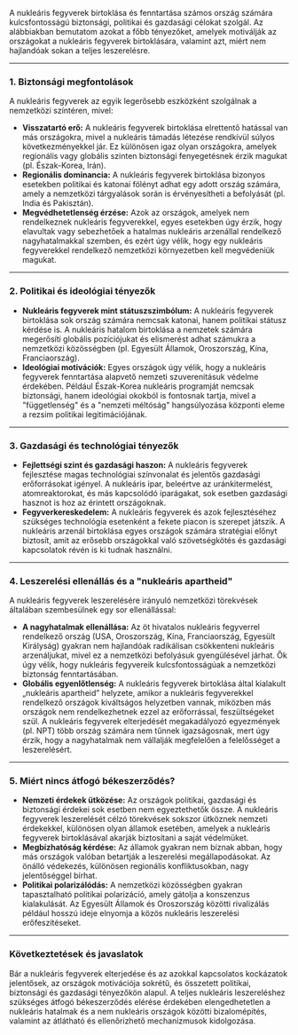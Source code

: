 

A nukleáris fegyverek birtoklása és fenntartása számos ország számára kulcsfontosságú biztonsági, politikai és gazdasági célokat szolgál. Az alábbiakban bemutatom azokat a főbb tényezőket, amelyek motiválják az országokat a nukleáris fegyverek birtoklására, valamint azt, miért nem hajlandóak sokan a teljes leszerelésre.

---

### 1. **Biztonsági megfontolások**

A nukleáris fegyverek az egyik legerősebb eszközként szolgálnak a nemzetközi színtéren, mivel:

- **Visszatartó erő:** A nukleáris fegyverek birtoklása elrettentő hatással van más országokra, mivel a nukleáris támadás létezése rendkívül súlyos következményekkel jár. Ez különösen igaz olyan országokra, amelyek regionális vagy globális szinten biztonsági fenyegetésnek érzik magukat (pl. Észak-Korea, Irán).
- **Regionális dominancia:** A nukleáris fegyverek birtoklása bizonyos esetekben politikai és katonai fölényt adhat egy adott ország számára, amely a nemzetközi tárgyalások során is érvényesítheti a befolyását (pl. India és Pakisztán).
- **Megvédhetetlenség érzése:** Azok az országok, amelyek nem rendelkeznek nukleáris fegyverekkel, egyes esetekben úgy érzik, hogy elavultak vagy sebezhetőek a hatalmas nukleáris arzenállal rendelkező nagyhatalmakkal szemben, és ezért úgy vélik, hogy egy nukleáris fegyverekkel rendelkező nemzetközi környezetben kell megvédeniük magukat.

---

### 2. **Politikai és ideológiai tényezők**

- **Nukleáris fegyverek mint státuszszimbólum:** A nukleáris fegyverek birtoklása sok ország számára nemcsak katonai, hanem politikai státusz kérdése is. A nukleáris hatalom birtoklása a nemzetek számára megerősíti globális pozíciójukat és elismerést adhat számukra a nemzetközi közösségben (pl. Egyesült Államok, Oroszország, Kína, Franciaország).
- **Ideológiai motivációk:** Egyes országok úgy vélik, hogy a nukleáris fegyverek fenntartása alapvető nemzeti szuverenitásuk védelme érdekében. Például Észak-Korea nukleáris programját nemcsak biztonsági, hanem ideológiai okokból is fontosnak tartja, mivel a "függetlenség" és a "nemzeti méltóság" hangsúlyozása központi eleme a rezsim politikai legitimációjának.

---

### 3. **Gazdasági és technológiai tényezők**

- **Fejlettségi szint és gazdasági haszon:** A nukleáris fegyverek fejlesztése magas technológiai színvonalat és jelentős gazdasági erőforrásokat igényel. A nukleáris ipar, beleértve az uránkitermelést, atomreaktorokat, és más kapcsolódó iparágakat, sok esetben gazdasági hasznot is hoz az érintett országoknak.
- **Fegyverkereskedelem:** A nukleáris fegyverek és azok fejlesztéséhez szükséges technológia esetenként a fekete piacon is szerepet játszik. A nukleáris arzenál birtoklása egyes országok számára stratégiai előnyt biztosít, amit az erősebb országokkal való szövetségkötés és gazdasági kapcsolatok révén is ki tudnak használni.

---

### 4. **Leszerelési ellenállás és a "nukleáris apartheid"**

A nukleáris fegyverek leszerelésére irányuló nemzetközi törekvések általában szembesülnek egy sor ellenállással:

- **A nagyhatalmak ellenállása:** Az öt hivatalos nukleáris fegyverrel rendelkező ország (USA, Oroszország, Kína, Franciaország, Egyesült Királyság) gyakran nem hajlandóak radikálisan csökkenteni nukleáris arzenáljukat, mivel ez a nemzetközi befolyásuk gyengülésével járhat. Ők úgy vélik, hogy nukleáris fegyvereik kulcsfontosságúak a nemzetközi biztonság fenntartásában.
- **Globális egyenlőtlenség:** A nukleáris fegyverek birtoklása által kialakult „nukleáris apartheid” helyzete, amikor a nukleáris fegyverekkel rendelkező országok kiváltságos helyzetben vannak, miközben más országok nem rendelkezhetnek ezzel az erőforrással, feszültségeket szül. A nukleáris fegyverek elterjedését megakadályozó egyezmények (pl. NPT) több ország számára nem tűnnek igazságosnak, mert úgy érzik, hogy a nagyhatalmak nem vállalják megfelelően a felelősséget a leszerelésért.

---

### 5. **Miért nincs átfogó békeszerződés?**

- **Nemzeti érdekek ütközése:** Az országok politikai, gazdasági és biztonsági érdekei sok esetben nem egyeztethetők össze. A nukleáris fegyverek leszerelését célzó törekvések sokszor ütköznek nemzeti érdekekkel, különösen olyan államok esetében, amelyek a nukleáris fegyverek birtoklásával akarják biztosítani a saját védelmüket.
- **Megbízhatóság kérdése:** Az államok gyakran nem bíznak abban, hogy más országok valóban betartják a leszerelési megállapodásokat. Az önálló védekezés, különösen regionális konfliktusokban, nagy jelentőséggel bírhat.
- **Politikai polarizálódás:** A nemzetközi közösségben gyakran tapasztalható politikai polarizáció, amely gátolja a konszenzus kialakulását. Az Egyesült Államok és Oroszország közötti rivalizálás például hosszú ideje elnyomja a közös nukleáris leszerelési erőfeszítéseket.

---

### Következtetések és javaslatok

Bár a nukleáris fegyverek elterjedése és az azokkal kapcsolatos kockázatok jelentősek, az országok motivációja sokrétű, és összetett politikai, biztonsági és gazdasági tényezőkön alapul. A teljes nukleáris leszereléshez szükséges átfogó békeszerződés elérése érdekében elengedhetetlen a nukleáris hatalmak és a nem nukleáris országok közötti bizalomépítés, valamint az átlátható és ellenőrizhető mechanizmusok kidolgozása.